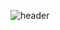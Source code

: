 ![header](https://capsule-render.vercel.app/api?type=rect&color=random&height=300&section=header&text=wooseok_Jung&fontSize=90)
